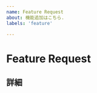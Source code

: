 ```yaml
---
name: Feature Request
about: 機能追加はこちら.
labels: 'feature'

---
```


# Feature Request

## 詳細
<!-- 機能の詳細要件を記述してください -->

